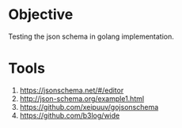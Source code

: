 # Objective
Testing the json schema in golang implementation.

# Tools
1. https://jsonschema.net/#/editor
1. http://json-schema.org/example1.html
1. https://github.com/xeipuuv/gojsonschema
1. https://github.com/b3log/wide
